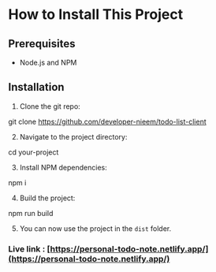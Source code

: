 # How to Install This Project

## Prerequisites

* Node.js and NPM

## Installation

1. Clone the git repo:

git clone https://github.com/developer-nieem/todo-list-client


2. Navigate to the project directory:

cd your-project


3. Install NPM dependencies:

npm i


4. Build the project:

npm run build


5. You can now use the project in the `dist` folder.

### Live link : [https://personal-todo-note.netlify.app/](https://personal-todo-note.netlify.app/)